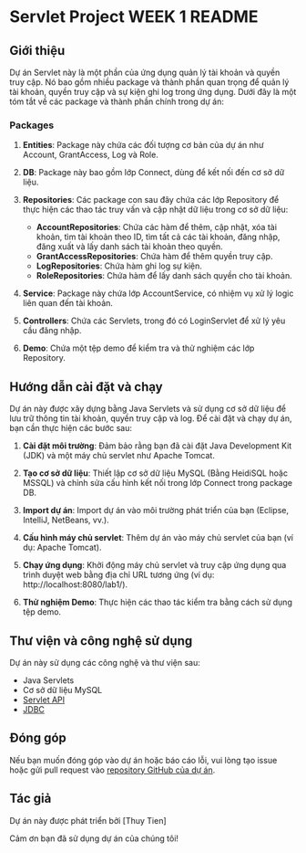 # Servlet Project WEEK 1 README

## Giới thiệu

Dự án Servlet này là một phần của ứng dụng quản lý tài khoản và quyền truy cập. Nó bao gồm nhiều package và thành phần quan trọng để quản lý tài khoản, quyền truy cập và sự kiện ghi log trong ứng dụng. Dưới đây là một tóm tắt về các package và thành phần chính trong dự án:

### Packages

1. **Entities**: Package này chứa các đối tượng cơ bản của dự án như Account, GrantAccess, Log và Role.

2. **DB**: Package này bao gồm lớp Connect, dùng để kết nối đến cơ sở dữ liệu.

3. **Repositories**: Các package con sau đây chứa các lớp Repository để thực hiện các thao tác truy vấn và cập nhật dữ liệu trong cơ sở dữ liệu:
   - **AccountRepositories**: Chứa các hàm để thêm, cập nhật, xóa tài khoản, tìm tài khoản theo ID, tìm tất cả các tài khoản, đăng nhập, đăng xuất và lấy danh sách tài khoản theo quyền.
   - **GrantAccessRepositories**: Chứa hàm để thêm quyền truy cập.
   - **LogRepositories**: Chứa hàm ghi log sự kiện.
   - **RoleRepositories**: Chứa hàm để lấy danh sách quyền cho tài khoản.

4. **Service**: Package này chứa lớp AccountService, có nhiệm vụ xử lý logic liên quan đến tài khoản.

5. **Controllers**: Chứa các Servlets, trong đó có LoginServlet để xử lý yêu cầu đăng nhập.

6. **Demo**: Chứa một tệp demo để kiểm tra và thử nghiệm các lớp Repository.

## Hướng dẫn cài đặt và chạy

Dự án này được xây dựng bằng Java Servlets và sử dụng cơ sở dữ liệu để lưu trữ thông tin tài khoản, quyền truy cập và log. Để cài đặt và chạy dự án, bạn cần thực hiện các bước sau:

1. **Cài đặt môi trường**: Đảm bảo rằng bạn đã cài đặt Java Development Kit (JDK) và một máy chủ servlet như Apache Tomcat.

2. **Tạo cơ sở dữ liệu**: Thiết lập cơ sở dữ liệu MySQL (Bằng HeidiSQL hoặc MSSQL) và chỉnh sửa cấu hình kết nối trong lớp Connect trong package DB.

3. **Import dự án**: Import dự án vào môi trường phát triển của bạn (Eclipse, IntelliJ, NetBeans, vv.).

4. **Cấu hình máy chủ servlet**: Thêm dự án vào máy chủ servlet của bạn (ví dụ: Apache Tomcat).

5. **Chạy ứng dụng**: Khởi động máy chủ servlet và truy cập ứng dụng qua trình duyệt web bằng địa chỉ URL tương ứng (ví dụ: http://localhost:8080/lab1/).

6. **Thử nghiệm Demo**: Thực hiện các thao tác kiểm tra bằng cách sử dụng tệp demo.

## Thư viện và công nghệ sử dụng

Dự án này sử dụng các công nghệ và thư viện sau:
- Java Servlets
- Cơ sở dữ liệu MySQL 
- [Servlet API](https://javaee.github.io/servlet-spec/)
- [JDBC](https://docs.oracle.com/en/java/javase/11/docs/api/java.sql/java/sql/package-summary.html)

## Đóng góp

Nếu bạn muốn đóng góp vào dự án hoặc báo cáo lỗi, vui lòng tạo issue hoặc gửi pull request vào [repository GitHub của dự án](https://github.com/ThuyTien2111/www_lab1.git).

## Tác giả

Dự án này được phát triển bởi [Thuy Tien] 

Cảm ơn bạn đã sử dụng dự án của chúng tôi!

